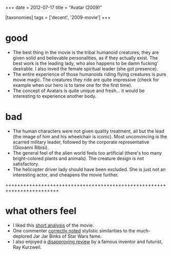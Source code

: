 +++
date = 2012-07-17
title = "Avatar (2009)"

[taxonomies]
tags = ['decent', '2009-movie']
+++

good
====

-   The best thing in the movie is the tribal humanoid creatures; they
    are given solid and believable personalities, as if they actually
    exist. The best work is the leading lady, who also happens to be
    damn fucking\' desirable. I also loved the female spiritual leader
    (she got presence).
-   The entire experience of those humanoids riding flying creatures is
    pure movie magic. The creatures they ride are quite impressive
    (check for example when our hero is to tame one for the first time).
-   The concept of Avatars is quite unique and fresh\... it would be
    interesting to experience another body.

bad
===

-   The human characters were not given quality treatment, all but the
    lead (the image of him and his wheelchair is iconic). Most
    unconvincing is the scarred military leader, followed by the
    corporate representative (Giovanni Ribisi).
-   The general feel of the alien world feels too artificial (there\'s
    too many bright-colored plants and animals). The creature design is
    not satisfactory.
-   The helicopter driver lady should have been excluded. She is just
    not an interesting actor, and cheapens the movie further.

++++++++++++++++++++++++++++++++++++++++++++++++++++++++++++++++++++++++

what others feel
================

-   I liked this [short analysis] of the movie.
-   One commenter [correctly noted] stylistic similarities to the
    much-deplored Jar Jar Binks of Star Wars fame.
-   I also enjoyed a [disapproving review] by a famous inventor and
    futurist, Ray Kurzweil.

  [short analysis]: http://artsbeat.blogs.nytimes.com/2009/12/22/opening-pandoras-box-the-arguments-over-avatar/
  [correctly noted]: http://artsbeat.blogs.nytimes.com/2009/12/22/opening-pandoras-box-the-arguments-over-avatar/#comment5
  [disapproving review]: http://www.huffingtonpost.com/ray-kurzweil/reflections-on-iavatari_b_500226.html

